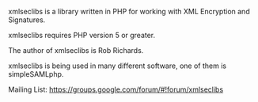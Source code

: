 xmlseclibs is a library written in PHP for working with XML Encryption and Signatures.

xmlseclibs requires PHP version 5 or greater.

The author of xmlseclibs is Rob Richards.

xmlseclibs is being used in many different software, one of them is simpleSAMLphp. 

Mailing List: https://groups.google.com/forum/#!forum/xmlseclibs
